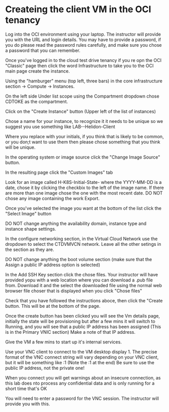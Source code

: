 # Createing the client VM in the OCI tenancy

Log into the OCI environment using your laptop. The instructor will provide you with the URL and login details. You may have to provide a password, if you do please read the password rules carefully, and make sure you chose a password that you can remember.

Once you've logged in to the cloud test drive tenancy if you re opn the OCI "Classic" page then click the word Infrastructure to take you to the OCI main page
create the instance.

Using the "hamburger" menu (top left, three bars) in the core infrastructure section -> Compute -> Instances.

On the left side Under list scope using the Compartment dropdown chose CDTOKE as the compartment.

Click on the "Create Instance" button (Upper left of the list of instances)

Chose a name for your instance, to recognize it it needs to be unique so we suggest you use something like LAB-<Your initials>-Helidon-Client

Where you replace <Your initials> with your initials, if you think that is likely to be common, or you don;t want to use them then please chose something that you think will be unique.

In the operating system or image source click the "Change Image Source" button.

In the resulting page click the "Custom Images" tab 

Look for an image called H-K8S-Initial-State-<YYYY-MM-DD> where the YYYY-MM-DD is a date, chose it by clicking the checkbix to the left of the image name. If there are more than one image chose the one with the most recent date. DO NOT chose any image containing the work Export.

Once you've selected the image you want at the bottom of the list click the "Select Image" button

DO NOT change anything the availability domain, instance type and instance shape settings.

In the configure networking section, in the Virtual Cloud Network use the dropdown to select the CTDVMVCN network. Leave all the other setings in the section as they are.

DO NOT change anything the boot volume section (make sure that the Assign a public IP address option is selected)

In the Add SSH Key section click the chose files. Your instructor will have provided yopu with a web location where you can download a .pub file from. Download it and the select the downloaded file using the normal web browser file choser that is displayed when you click "Chose files"

Check that you have followed the instructions aboce, then click the "Create button. This will be at the bottom of the page.

Once the create button has been clicked you will see the Vm details page, initially the state will be provisioning but after a few mins it will switch to Running, and you will see that a public IP address has been assigned (This is in the Primary VNIC section) Make a note of that IP address.

Give the VM a few mins to start up it's internal services.

Use your VNC client to connect to the VM desktop display 1. The precise format of the VNC connect string will vary depending on your VNC client, but it will be something like <Your VM Public IP address>:1  (Note the :1 at the end) Be sure to use the public IP address, not the private one!

When you connect you will get warnings about an insecure connection, as this lab does nto process any confidential data and is only running for a short time that's OK

You will need to enter a password for the VNC session. The instructor will provide you with this.